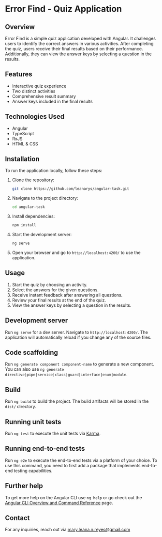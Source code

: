 # Error Find - Quiz Application

## Overview

Error Find is a simple quiz application developed with Angular. It challenges users to identify the correct answers in various activities. After completing the quiz, users receive their final results based on their performance. Additionally, they can view the answer keys by selecting a question in the results.

## Features

- Interactive quiz experience
- Two distinct activities
- Comprehensive result summary
- Answer keys included in the final results

## Technologies Used

- Angular
- TypeScript
- RxJS
- HTML & CSS

## Installation

To run the application locally, follow these steps:

1. Clone the repository:
   ```bash
   git clone https://github.com/leanarys/angular-task.git
   ```
2. Navigate to the project directory:
   ```bash
   cd angular-task
   ```
3. Install dependencies:
   ```bash
   npm install
   ```
4. Start the development server:
   ```bash
   ng serve
   ```
5. Open your browser and go to `http://localhost:4200/` to use the application.


## Usage
1. Start the quiz by choosing an activity.
2. Select the answers for the given questions.
3. Receive instant feedback after answering all questions.
4. Review your final results at the end of the quiz.
5. View the answer keys by selecting a question in the results.


## Development server

Run `ng serve` for a dev server. Navigate to `http://localhost:4200/`. The application will automatically reload if you change any of the source files.


## Code scaffolding

Run `ng generate component component-name` to generate a new component. You can also use `ng generate directive|pipe|service|class|guard|interface|enum|module`.


## Build

Run `ng build` to build the project. The build artifacts will be stored in the `dist/` directory.


## Running unit tests

Run `ng test` to execute the unit tests via [Karma](https://karma-runner.github.io).


## Running end-to-end tests

Run `ng e2e` to execute the end-to-end tests via a platform of your choice. To use this command, you need to first add a package that implements end-to-end testing capabilities.


## Further help

To get more help on the Angular CLI use `ng help` or go check out the [Angular CLI Overview and Command Reference](https://angular.io/cli) page.


## Contact

For any inquiries, reach out via mary.leana.n.reyes@gmail.com
